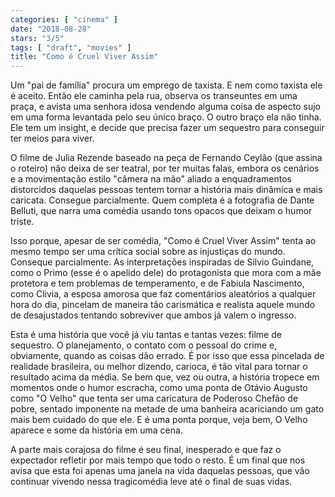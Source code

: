 ```yaml
---
categories: [ "cinema" ]
date: "2018-08-28"
stars: "3/5"
tags: [ "draft", "movies" ]
title: "Como é Cruel Viver Assim"
---
```

Um "pai de família" procura um emprego de taxista. E nem como taxista
ele é aceito. Então ele caminha pela rua, observa os transeuntes em
uma praça, e avista uma senhora idosa vendendo alguma coisa de aspecto
sujo em uma forma levantada pelo seu único braço. O outro braço ela
não tinha. Ele tem um insight, e decide que precisa fazer um sequestro
para conseguir ter meios para viver.

O filme de Julia Rezende baseado na peça de Fernando Ceylão (que
assina o roteiro) não deixa de ser teatral, por ter muitas falas,
embora os cenários e a movimentação estilo "câmera na mão" aliado
a enquadramentos distorcidos daquelas pessoas tentem tornar a história
mais dinâmica e mais caricata. Consegue parcialmente. Quem completa é
a fotografia de Dante Belluti, que narra uma comédia usando tons opacos
que deixam o humor triste.

Isso porque, apesar de ser comédia, "Como é Cruel Viver Assim"
tenta ao mesmo tempo ser uma crítica social sobre as injustiças do
mundo. Conseque parcialmente. As interpretações inspiradas de Silvio
Guindane, como o Primo (esse é o apelido dele) do protagonista que
mora com a mãe protetora e tem problemas de temperamento, e de Fabiula
Nascimento, como Clivia, a esposa amorosa que faz comentários aleatórios
a qualquer hora do dia, pincelam de maneira tão carismática e realista
aquele mundo de desajustados tentando sobreviver que ambos já valem o
ingresso.

Esta é uma história que você já viu tantas e tantas vezes: filme de
sequestro. O planejamento, o contato com o pessoal do crime e, obviamente,
quando as coisas dão errado. É por isso que essa pincelada de realidade
brasileira, ou melhor dizendo, carioca, é tão vital para tornar o
resultado acima da média. Se bem que, vez ou outra, a história tropece
em momentos onde o humor escracha, como uma ponta de Otávio Augusto como
"O Velho" que tenta ser uma caricatura de Poderoso Chefão de pobre,
sentado imponente na metade de uma banheira acariciando um gato mais bem
cuidado do que ele. E é uma ponta porque, veja bem, O Velho aparece e
some da história em uma cena.

A parte mais corajosa do filme é seu final, inesperado e que faz o
expectador refletir por mais tempo que todo o resto. É um final que nos
avisa que esta foi apenas uma janela na vida daquelas pessoas, que vão
continuar vivendo nessa tragicomédia leve até o final de suas vidas.
